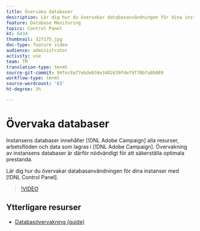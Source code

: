 ```yaml
---
title: Övervaka databaser
description: Lär dig hur du övervakar databasanvändningen för dina instanser.
feature: Database Monitoring
topics: Control Panel
kt: 6434
thumbnail: 327175.jpg
doc-type: feature video
audience: administrator
activity: use
team: TM
translation-type: tm+mt
source-git-commit: 94fec8af7e6de034e3482d39fde79f70bfa8b089
workflow-type: tm+mt
source-wordcount: '63'
ht-degree: 3%

---
```



# Övervaka databaser

Instansens databaser innehåller [!DNL Adobe Campaign] alla resurser, arbetsflöden och data som lagras i [!DNL Adobe Campaign]. Övervakning av instansens databaser är därför nödvändigt för att säkerställa optimala prestanda.

Lär dig hur du övervakar databasanvändningen för dina instanser med [!DNL Control Panel].

>[!VIDEO](https://video.tv.adobe.com/v/327175?quality=12)

## Ytterligare resurser

* [Databasövervakning (guide)](https://experienceleague.adobe.com/docs/control-panel/using/performance-monitoring/database-monitoring.html?lang=en#performance-monitoring)
